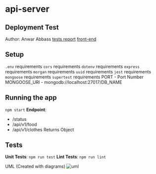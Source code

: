# api-server

## Deployment Test
Author: Anwar Abbass
[tests report]()
[front-end]()

## Setup
`.env` requirements
`cors`  requirements
`dotenv`  requirements
`express`  requirements
`morgan`  requirements
`uuid`  requirements
`jest`  requirements
`mongoose`  requirements
`supertest`  requirements
PORT - Port Number
MONGOOSE_URI - mongodb://localhost:27017/DB_NAME

## Running the app
`npm start`
**Endpoint**: 
- /status
- /api/v1/food
- /api/v1/clothes
Returns Object


## Tests
**Unit Tests**: `npm run test`
**Lint Tests**: `npm run lint`

UML
(Created with diagrams)
![uml]()
